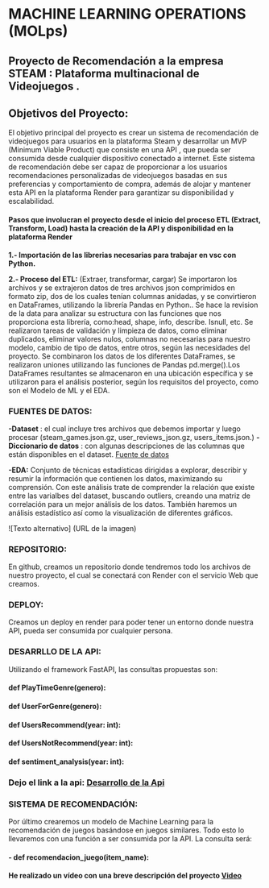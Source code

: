 # MACHINE LEARNING OPERATIONS (MOLps)

## Proyecto de Recomendación a la empresa STEAM : Plataforma multinacional de Videojuegos .


## Objetivos del Proyecto: 

 El objetivo principal del proyecto es crear un sistema de recomendación de videojuegos para usuarios en la plataforma Steam y desarrollar un MVP (Minimum Viable Product) que consiste en una API , que pueda ser consumida desde cualquier dispositivo conectado a internet. Este sistema de recomendación debe ser capaz de proporcionar a los usuarios recomendaciones personalizadas de videojuegos basadas en sus preferencias y comportamiento de compra, además de alojar y mantener esta API en la plataforma Render para garantizar su disponibilidad y escalabilidad.  

#### **Pasos que involucran el proyecto desde el inicio del proceso ETL (Extract, Transform, Load) hasta la creación de la API y disponibilidad en la plataforma Render** 

**1.- Importación de las librerias necesarias para trabajar en vsc con Python.**  

  
**2.- Proceso del ETL:** (Extraer, transformar, cargar)
Se importaron los archivos y se extrajeron datos de tres archivos json comprimidos en formato zip, dos de los cuales tenían columnas anidadas, y se convirtieron en DataFrames,  utilizando la librería Pandas en Python.. Se hace la revision de la data para analizar su estructura con las funciones que nos proporciona esta librería, como:head, shape, info, describe. Isnull, etc. 
Se realizaron tareas de validación y limpieza de datos, como eliminar duplicados, eliminar valores nulos, columnas no necesarias para nuestro modelo, cambio de tipo de datos, entre otros,  según las necesidades del proyecto. 
Se combinaron los datos de los diferentes DataFrames, se realizaron  uniones utilizando las funciones de Pandas pd.merge().Los DataFrames resultantes se almacenaron  en una ubicación específica y se utilizaron para el análisis posterior, según los requisitos del proyecto, como son el Modelo de ML y el EDA. 

### FUENTES DE DATOS: 

**-Dataset** : el cual incluye tres archivos que debemos importar y luego procesar (steam_games.json.gz, user_reviews_json.gz, users_items.json.)
**- Diccionario de datos** : con algunas descripciones de las columnas que están disponibles en el dataset. [Fuente de datos](https://drive.google.com/drive/folders/1-wPR1TltFnhXaQS_FQ7TFw4DKL6658f3?usp=sharing)


**-EDA:** Conjunto de técnicas estadísticas dirigidas a explorar, describir y resumir la información que contienen los datos, maximizando su comprensión. Con este análisis trate de comprender la relación que existe entre las varialbes del dataset, buscando outliers, creando una matriz de correlación para un mejor análisis de los datos. También haremos un análisis estadístico así como la visualización de diferentes gráficos.

![Texto alternativo] (URL de la imagen)

### REPOSITORIO:
En github, creamos un repositorio donde tendremos todo los archivos de nuestro proyecto, el cual se conectará con Render con el servicio Web que creamos.

### DEPLOY:
Creamos un deploy en render para poder tener un entorno donde nuestra API, pueda ser consumida por cualquier persona.

### DESARRLLO DE LA API:
Utilizando el framework FastAPI, las consultas propuestas son:

####  def PlayTimeGenre(genero):
####  def UserForGenre(genero):
####  def UsersRecommend(year: int):
####  def UsersNotRecommend(year: int):
####  def sentiment_analysis(year: int):  


### Dejo el link a la api: [Desarrollo de la Api](https://fastapi-j9ta.onrender.com/docs)

### SISTEMA DE RECOMENDACIÓN: 
Por último crearemos un modelo de Machine Learning para la recomendación de juegos basándose en juegos similares. Todo esto lo llevaremos con una función a ser consumida por la API. La consulta será:
####  **- def recomendacion_juego(item_name):**

#### He realizado un vídeo con una breve descripción del proyecto [Video]()


